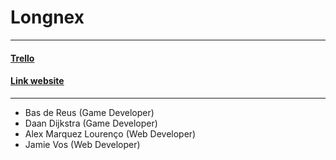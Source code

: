 # Longnex 
---------------------------------------------

#### <a href="https://trello.com/b/2OaRTgRi/the-longnex">Trello</a>  
#### <a href="https://26305.hosts2.ma-cloud.nl/2dejaar/Periode3-4/Longneck/WebsiteCode/Longnex.html">Link website</a> 
----------------------------------------------

- Bas de Reus (Game Developer)
- Daan Dijkstra (Game Developer)
- Alex Marquez Lourenço (Web Developer)
- Jamie Vos (Web Developer)
